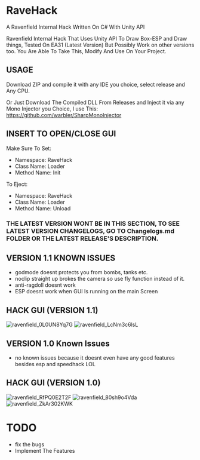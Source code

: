# RaveHack
A Ravenfield Internal Hack Written On C# With Unity API


Ravenfield Internal Hack That Uses Unity API To Draw Box-ESP and Draw things, Tested On EA31 (Latest Version) But Possibly Work on other versions too.
You Are Able To Take This, Modify And Use On Your Project.


## USAGE

Download ZIP and compile it with any IDE you choice, select release and Any CPU.

Or Just Download The Compiled DLL From Releases and Inject it via any Mono Injector you Choice, I use This: https://github.com/warbler/SharpMonoInjector

## INSERT TO OPEN/CLOSE GUI

Make Sure To Set:

- Namespace: RaveHack
- Class Name: Loader
- Method Name: Init


To Eject:

- Namespace: RaveHack
- Class Name: Loader
- Method Name: Unload

### THE LATEST VERSION WONT BE IN THIS SECTION, TO SEE LATEST VERSION CHANGELOGS, GO TO Changelogs.md FOLDER OR THE LATEST RELEASE'S DESCRIPTION.



## VERSION 1.1 KNOWN ISSUES
- godmode doesnt protects you from bombs, tanks etc.
- noclip straight up brokes the camera so use fly function instead of it.
- anti-ragdoll doesnt work
- ESP doesnt work when GUI Is running on the main Screen

## HACK GUI  (VERSION 1.1)
![ravenfield_0L0UN8Yq7G](https://github.com/user-attachments/assets/a7b437e8-5168-4549-8706-af96bc439bb8)
![ravenfield_LcNm3c6lsL](https://github.com/user-attachments/assets/d40e1a62-4659-4e3f-ba45-485053cc1ece)

## VERSION 1.0 Known Issues
- no known issues because it doesnt even have any good features besides esp and speedhack LOL

## HACK GUI (VERSION 1.0)
![ravenfield_RfPQ0E2T2F](https://github.com/user-attachments/assets/1c0d7fa9-1c1c-4c87-ab6d-24e0a22b7fc0)
![ravenfield_80sh9o4Vda](https://github.com/user-attachments/assets/38be62c4-0f54-4d63-a72a-428e4fe932fe)
![ravenfield_ZkAr302KWK](https://github.com/user-attachments/assets/0b509fc8-529d-4f05-9c8d-ee484faf663c)


# TODO 

- fix the bugs
- Implement The Features
